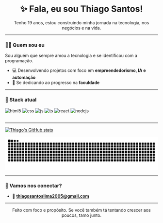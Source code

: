 <h1 align="center">✨ Fala, eu sou Thiago Santos!</h1>
<p align="center">
Tenho 19 anos, estou construindo minha jornada na tecnologia, nos negócios e na vida.
</p>

<p align="center">
</p>

---

### 🙋‍♂️ Quem sou eu

Sou alguém que sempre amou a tecnologia e se identificou com a programação.

- 💻 Desenvolvendo projetos com foco em **empreendedorismo, IA e automação**
- 📓 Se dedicando ao progresso na **faculdade**

---

### 🧠 Stack atual

<div style="display: inline_block">
  <img align="center" alt="html5" src="https://img.shields.io/badge/HTML5-E34F26?style=for-the-badge&logo=html5&logoColor=white" />
  <img align="center" alt="css" src="https://img.shields.io/badge/CSS3-1572B6?style=for-the-badge&logo=css3&logoColor=white" />
  <img align="center" alt="js" src="https://img.shields.io/badge/JavaScript-F7DF1E?style=for-the-badge&logo=javascript&logoColor=black" />
  <img align="center" alt="ts" src="https://img.shields.io/badge/TypeScript-007ACC?style=for-the-badge&logo=typescript&logoColor=white" />
  <img align="center" alt="react" src="https://img.shields.io/badge/React-20232A?style=for-the-badge&logo=react&logoColor=61DAFB" />
  <img align="center" alt="nodejs" src="https://img.shields.io/badge/Node.js-43853D?style=for-the-badge&logo=node.js&logoColor=white" />
</div><br/>

---

[![Thiago's GitHub stats](https://github-readme-stats.vercel.app/api?username=devsanttos7&show_icons=true&theme=dark)](https://github.com/devsanttos7)

![Snake animation](https://github.com/devsanttos7/devsanttos7/blob/output/github-contribution-grid-snake.svg)

---

### 🤝 Vamos nos conectar?

- 📩 **thiagosantoslima2005@gmail.com**

---

<p align="center">
Feito com foco e propósito.  
Se você também tá tentando crescer aos poucos, tamo junto.
</p>
